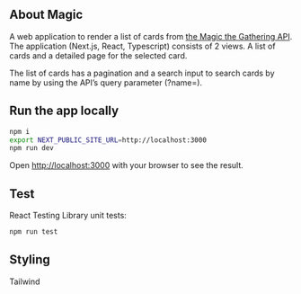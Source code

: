 ## About Magic

A web application to render a list of cards from [the Magic the Gathering API](https://api.magicthegathering.io/v1/cards).
The application (Next.js, React, Typescript) consists of 2 views. A list of cards and a detailed page for the selected card.

The list of cards has a pagination and a search input to search cards by name by using the API’s query parameter (?name=).

## Run the app locally

```bash
npm i
export NEXT_PUBLIC_SITE_URL=http://localhost:3000
npm run dev
```

Open [http://localhost:3000](http://localhost:3000) with your browser to see the result.

## Test

React Testing Library unit tests:

```bash
npm run test
```

## Styling

Tailwind
